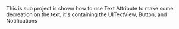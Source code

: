 This is sub project is shown how to use Text Attribute to make some decreation on the text, it's containing the UITextView, Button, and Notifications
